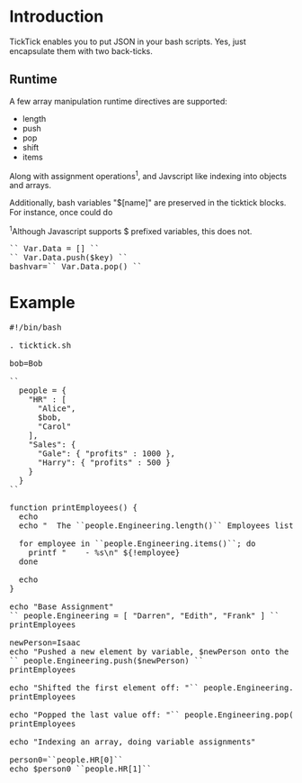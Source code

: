 # Introduction

TickTick enables you to put JSON in your bash scripts.  Yes, just encapsulate them with two back-ticks.

## Runtime
A few array manipulation runtime directives are supported:

 * length
 * push 
 * pop
 * shift
 * items

Along with assignment operations<sup>1</sup>, and Javscript like indexing into objects and arrays.

Additionally, bash variables "$[name]" are preserved in the ticktick blocks.  For instance, once could do

<sup>1</sup>Although Javascript supports $ prefixed variables, this does not.

<pre>
`` Var.Data = [] ``
`` Var.Data.push($key) ``
bashvar=`` Var.Data.pop() ``
</pre>

# Example

<pre>
#!/bin/bash

. ticktick.sh

bob=Bob

``
  people = {
    "HR" : [
      "Alice",
      $bob,
      "Carol"
    ],
    "Sales": {
      "Gale": { "profits" : 1000 },
      "Harry": { "profits" : 500 }
    }
  }
``

function printEmployees() {
  echo
  echo "  The ``people.Engineering.length()`` Employees listed are:"

  for employee in ``people.Engineering.items()``; do
    printf "    - %s\n" ${!employee}
  done

  echo 
}

echo "Base Assignment"
`` people.Engineering = [ "Darren", "Edith", "Frank" ] ``
printEmployees

newPerson=Isaac
echo "Pushed a new element by variable, $newPerson onto the array"
`` people.Engineering.push($newPerson) ``
printEmployees

echo "Shifted the first element off: "`` people.Engineering.shift("") ``
printEmployees

echo "Popped the last value off: "`` people.Engineering.pop() ``
printEmployees

echo "Indexing an array, doing variable assignments"

person0=``people.HR[0]``
echo $person0 ``people.HR[1]``
</pre>
